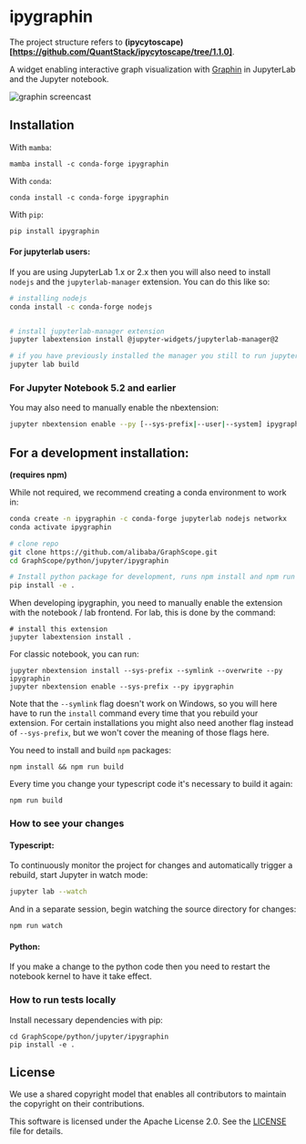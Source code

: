 # ipygraphin

The project structure refers to **(ipycytoscape)[https://github.com/QuantStack/ipycytoscape/tree/1.1.0]**.

A widget enabling interactive graph visualization with [Graphin](https://github.com/antvis/Graphin) in JupyterLab and the Jupyter notebook.

![graphin screencast](https://gw.alipayobjects.com/mdn/rms_f8c6a0/afts/img/A*EJvtT7KcywAAAAAAAAAAAAAAARQnAQ)

## Installation

With `mamba`:

```
mamba install -c conda-forge ipygraphin
```

With `conda`:

```
conda install -c conda-forge ipygraphin
```

With `pip`:

```bash
pip install ipygraphin
```

#### For jupyterlab users:

If you are using JupyterLab 1.x or 2.x then you will also need to install `nodejs` and the `jupyterlab-manager` extension. You can do this like so:

```bash
# installing nodejs
conda install -c conda-forge nodejs


# install jupyterlab-manager extension
jupyter labextension install @jupyter-widgets/jupyterlab-manager@2

# if you have previously installed the manager you still to run jupyter lab build
jupyter lab build
```

### For Jupyter Notebook 5.2 and earlier

You may also need to manually enable the nbextension:

```bash
jupyter nbextension enable --py [--sys-prefix|--user|--system] ipygraphin
```

## For a development installation:

**(requires npm)**

While not required, we recommend creating a conda environment to work in:

```bash
conda create -n ipygraphin -c conda-forge jupyterlab nodejs networkx
conda activate ipygraphin

# clone repo
git clone https://github.com/alibaba/GraphScope.git
cd GraphScope/python/jupyter/ipygraphin

# Install python package for development, runs npm install and npm run build
pip install -e .
```

When developing ipygraphin, you need to manually enable the extension with the
notebook / lab frontend. For lab, this is done by the command:

```
# install this extension
jupyter labextension install .
```

For classic notebook, you can run:

```
jupyter nbextension install --sys-prefix --symlink --overwrite --py ipygraphin
jupyter nbextension enable --sys-prefix --py ipygraphin
```

Note that the `--symlink` flag doesn't work on Windows, so you will here have to run
the `install` command every time that you rebuild your extension. For certain installations
you might also need another flag instead of `--sys-prefix`, but we won't cover the meaning
of those flags here.

You need to install and build `npm` packages:

```
npm install && npm run build
```

Every time you change your typescript code it's necessary to build it again:

```
npm run build
```

### How to see your changes

#### Typescript:

To continuously monitor the project for changes and automatically trigger a rebuild, start Jupyter in watch mode:

```bash
jupyter lab --watch
```

And in a separate session, begin watching the source directory for changes:

```bash
npm run watch
```

#### Python:

If you make a change to the python code then you need to restart the notebook kernel to have it take effect.

### How to run tests locally

Install necessary dependencies with pip:

```
cd GraphScope/python/jupyter/ipygraphin
pip install -e .
```

## License

We use a shared copyright model that enables all contributors to maintain the
copyright on their contributions.

This software is licensed under the Apache License 2.0. See the
[LICENSE](LICENSE) file for details.

